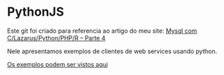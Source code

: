 # PythonJS
Este git foi criado para referencia ao artigo do meu site:
<a href="https://maurinsoft.com.br/index.php/mysql-com-c-lazarus-python-php-r-parte-4/">Mysql com C/Lazarus/Python/PHP/R – Parte 4</a>

Nele apresentamos exemplos de clientes de web services usando python.

<a href="https://github.com/marcelomaurin/PythonJS/blob/main/Exemplo%20consumindo%20um%20WS%20JSON%20.ipynb">Os exemplos podem ser vistos aqui</a>



